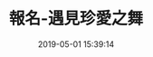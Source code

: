 ---
layout: form
title: 報名-遇見珍愛之舞
date: 2019-05-01 15:39:14
permalink: 派對/遇見珍愛之舞/報名
target: https://docs.google.com/forms/d/e/1FAIpQLScf6s4EG-X4s1Y-6whA7NPaOwQnfAEIsdKLf_-rRrwvEoaTjQ/viewform?embedded=true
---